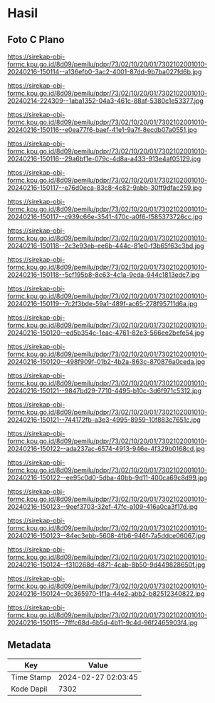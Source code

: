 # Hasil

## Foto C Plano

https://sirekap-obj-formc.kpu.go.id/8d09/pemilu/pdpr/73/02/10/20/01/7302102001010-20240216-150114--a136efb0-3ac2-4001-87dd-9b7ba027fd6b.jpg

https://sirekap-obj-formc.kpu.go.id/8d09/pemilu/pdpr/73/02/10/20/01/7302102001010-20240214-224309--1aba1352-04a3-461c-88af-5380c1e53377.jpg

https://sirekap-obj-formc.kpu.go.id/8d09/pemilu/pdpr/73/02/10/20/01/7302102001010-20240216-150116--e0ea77f6-baef-41e1-9a7f-8ecdb07a0551.jpg

https://sirekap-obj-formc.kpu.go.id/8d09/pemilu/pdpr/73/02/10/20/01/7302102001010-20240216-150116--29a6bf1e-079c-4d8a-a433-913e4af05129.jpg

https://sirekap-obj-formc.kpu.go.id/8d09/pemilu/pdpr/73/02/10/20/01/7302102001010-20240216-150117--e76d0eca-83c8-4c82-9abb-30ff9dfac259.jpg

https://sirekap-obj-formc.kpu.go.id/8d09/pemilu/pdpr/73/02/10/20/01/7302102001010-20240216-150117--c939c66e-3541-470c-a0f6-f585373726cc.jpg

https://sirekap-obj-formc.kpu.go.id/8d09/pemilu/pdpr/73/02/10/20/01/7302102001010-20240216-150118--2c3e93eb-ee6b-444c-81e0-f3b65f63c3bd.jpg

https://sirekap-obj-formc.kpu.go.id/8d09/pemilu/pdpr/73/02/10/20/01/7302102001010-20240216-150118--5cf195b8-8c63-4c1a-9cda-944c1813edc7.jpg

https://sirekap-obj-formc.kpu.go.id/8d09/pemilu/pdpr/73/02/10/20/01/7302102001010-20240216-150119--7c2f3bde-59a1-489f-ac65-278f95711d6a.jpg

https://sirekap-obj-formc.kpu.go.id/8d09/pemilu/pdpr/73/02/10/20/01/7302102001010-20240216-150120--ed5b354c-1eac-4761-82e3-566ee2befe54.jpg

https://sirekap-obj-formc.kpu.go.id/8d09/pemilu/pdpr/73/02/10/20/01/7302102001010-20240216-150120--498f909f-01b2-4b2a-863c-870876a0ceda.jpg

https://sirekap-obj-formc.kpu.go.id/8d09/pemilu/pdpr/73/02/10/20/01/7302102001010-20240216-150121--9847bd29-7710-4495-b10c-3d6f971c5312.jpg

https://sirekap-obj-formc.kpu.go.id/8d09/pemilu/pdpr/73/02/10/20/01/7302102001010-20240216-150121--744172fb-a3e3-4995-8959-10f883c7651c.jpg

https://sirekap-obj-formc.kpu.go.id/8d09/pemilu/pdpr/73/02/10/20/01/7302102001010-20240216-150122--ada237ac-6574-4913-946e-4f329b0168cd.jpg

https://sirekap-obj-formc.kpu.go.id/8d09/pemilu/pdpr/73/02/10/20/01/7302102001010-20240216-150122--ee95c0d0-5dba-40bb-9d11-400ca69c8d99.jpg

https://sirekap-obj-formc.kpu.go.id/8d09/pemilu/pdpr/73/02/10/20/01/7302102001010-20240216-150123--9eef3703-32ef-47fc-a109-416a0ca3f17d.jpg

https://sirekap-obj-formc.kpu.go.id/8d09/pemilu/pdpr/73/02/10/20/01/7302102001010-20240216-150123--84ec3ebb-5608-4fb6-946f-7a5ddce06067.jpg

https://sirekap-obj-formc.kpu.go.id/8d09/pemilu/pdpr/73/02/10/20/01/7302102001010-20240216-150124--f310268d-4871-4cab-8b50-9d449828650f.jpg

https://sirekap-obj-formc.kpu.go.id/8d09/pemilu/pdpr/73/02/10/20/01/7302102001010-20240216-150124--0c365970-1f1a-44e2-abb2-b82512340822.jpg

https://sirekap-obj-formc.kpu.go.id/8d09/pemilu/pdpr/73/02/10/20/01/7302102001010-20240216-150115--7fffc68d-6b5d-4b11-9c4d-96f2465903f4.jpg


## Metadata

| Key        | Value               |
| ---------- | ------------------- |
| Time Stamp | 2024-02-27 02:03:45 |
| Kode Dapil | 7302                |



